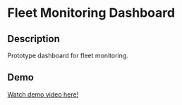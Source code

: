 # Fleet Monitoring Dashboard

## Description
Prototype dashboard for fleet monitoring.

## Demo
[Watch demo video here!](Demo.webm)
